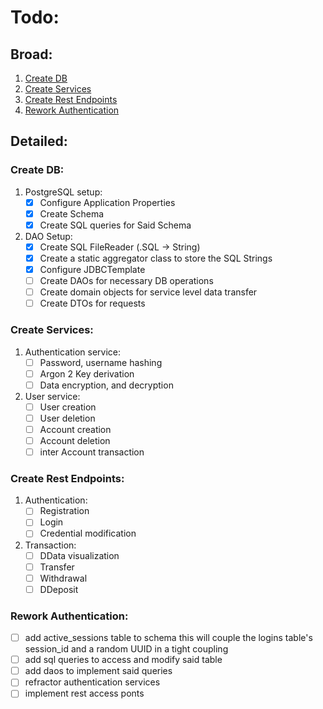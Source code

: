 # Todo:

## Broad:

1.  [Create DB](#create-db)
2.  [Create Services](#create-services)
3.  [Create Rest Endpoints](#create-rest-endpoints)
3.  [Rework Authentication](#rework-authentication)

## Detailed:

### Create DB:

1.  PostgreSQL setup:
    - [x] Configure Application Properties
    - [x] Create Schema
    - [x] Create SQL queries for Said Schema
2.  DAO Setup:
    - [x] Create SQL FileReader (.SQL -> String)
    - [x] Create a static aggregator class to store the SQL Strings
    - [x] Configure JDBCTemplate
    - [ ] Create DAOs for necessary DB operations
    - [ ] Create domain objects for service level data transfer
    - [ ] Create DTOs for requests

### Create Services:

1. Authentication service:
   - [ ] Password, username hashing
   - [ ] Argon 2 Key derivation
   - [ ] Data encryption, and decryption
2. User service:
   - [ ] User creation
   - [ ] User deletion
   - [ ] Account creation
   - [ ] Account deletion
   - [ ] inter Account transaction

### Create Rest Endpoints:

1. Authentication:
   - [ ] Registration
   - [ ] Login
   - [ ] Credential modification
2. Transaction:
   - [ ] DData visualization
   - [ ] Transfer
   - [ ] Withdrawal
   - [ ] DDeposit

### Rework Authentication:
- [ ] add active_sessions table to schema
      this will couple the logins table's session_id and a random UUID in a tight coupling
- [ ] add sql queries to access and modify said table
- [ ] add daos to implement said queries
- [ ] refractor authentication services
- [ ] implement rest access ponts
